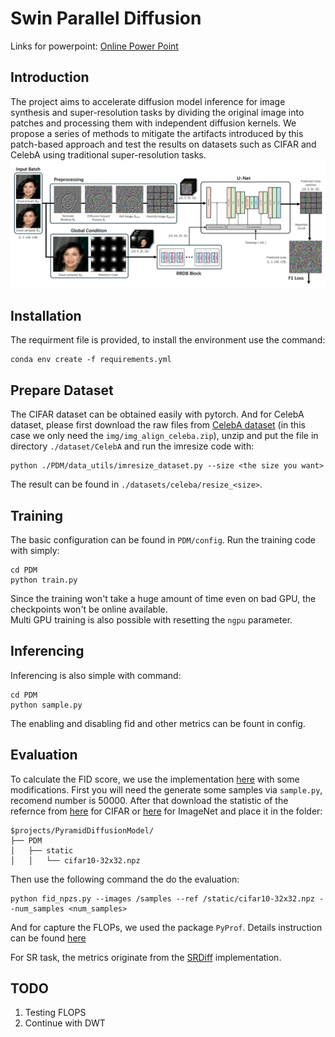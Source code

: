 # Swin Parallel Diffusion

Links for powerpoint: [Online Power Point](https://docs.google.com/presentation/d/1qXofri993GIFBN_N588b9cWaIepcYvAI/editusp=sharing&ouid=104029861800212191327&rtpof=true&sd=true)<br>

## Introduction
The project aims to accelerate diffusion model inference for image synthesis and super-resolution tasks by dividing the original image into patches and processing them with independent diffusion kernels. 
We propose a series of methods to mitigate the artifacts introduced by this patch-based approach and test the results on datasets such as CIFAR and CelebA using traditional super-resolution tasks.
![image](./img/overview.png)
## Installation
The requirment file is provided, to install the environment use the command:
```
conda env create -f requirements.yml
```
## Prepare Dataset
The CIFAR dataset can be obtained easily with pytorch.
And for CelebA dataset, please first download the raw files from [CelebA dataset](https://mmlab.ie.cuhk.edu.hk/projects/CelebA.html) (in this case we only need the `img/img_align_celeba.zip`), unzip and put the file in directory `./dataset/CelebA` and run the imresize code with:
```
python ./PDM/data_utils/imresize_dataset.py --size <the size you want>
```
The result can be found in `./datasets/celeba/resize_<size>`.
## Training

The basic configuration can be found in `PDM/config`. Run the training code with simply:
```
cd PDM
python train.py
```
Since the training won't take a huge amount of time even on bad GPU, the checkpoints won't be online available. <br>
Multi GPU training is also possible with resetting the `ngpu` parameter. 

## Inferencing
Inferencing is also simple with command:
```
cd PDM
python sample.py
```
The enabling and disabling fid and other metrics can be fount in config.
## Evaluation
To calculate the FID score, we use the implementation [here](https://github.com/alsdudrla10/DG/tree/main) with some modifications. First you will need the generate some samples via `sample.py`, recomend number is 50000. 
After that download the statistic of the refernce from [here](https://drive.google.com/drive/folders/1gb68C13-QOt8yA6ZnnS6G5pVIlPO7j_y) for CIFAR or [here](https://github.com/openai/guided-diffusion/tree/main/evaluations) for ImageNet and place it in the folder:
```
$projects/PyramidDiffusionModel/
├── PDM
│   ├── static
│   │   └── cifar10-32x32.npz
```
Then use the following command the do the evaluation:
```
python fid_npzs.py --images /samples --ref /static/cifar10-32x32.npz --num_samples <num_samples>
```
And for capture the FLOPs, we used the package `PyProf`. Details instruction can be found [here](https://github.com/NVIDIA/PyProf/blob/main/docs/profile.rst)

For SR task, the metrics originate from the [SRDiff](https://github.com/LeiaLi/SRDiff) implementation.
## TODO
1. Testing FLOPS
2. Continue with DWT